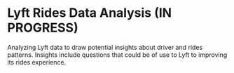 # Lyft Rides Data Analysis (IN PROGRESS)

Analyzing Lyft data to draw potential insights about driver and rides patterns. Insights include questions that could be of use to Lyft to improving its rides experience.
